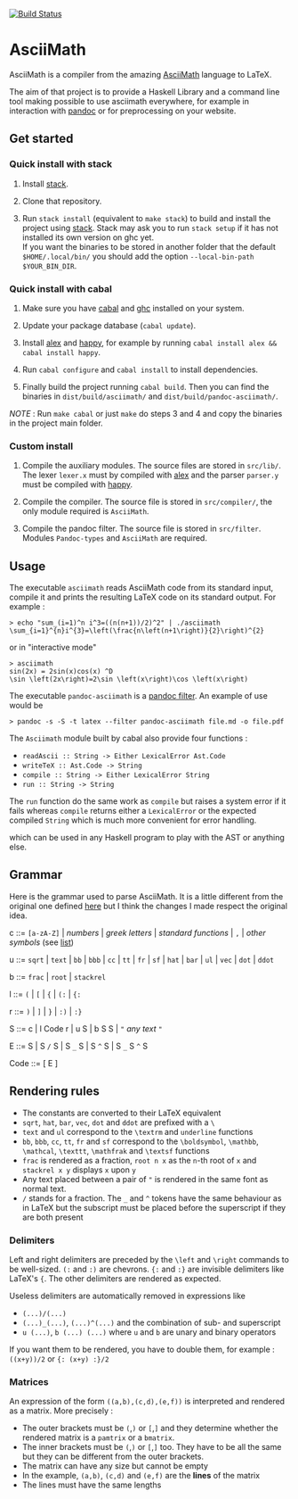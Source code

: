 [![Build Status](https://travis-ci.org/Kerl13/AsciiMath.svg?branch=master)](https://travis-ci.org/Kerl13/AsciiMath)

# AsciiMath

AsciiMath is a compiler from the amazing [AsciiMath](http://asciimath.org/)
language to LaTeX.

The aim of that project is to provide a Haskell Library and a command line tool
making possible to use asciimath everywhere, for example in interaction with
[pandoc](http://pandoc.org/) or for preprocessing on your website.

## Get started

### Quick install with stack

1. Install
   [stack](http://docs.haskellstack.org/en/stable/install_and_upgrade.html).

2. Clone that repository.

3. Run `stack install` (equivalent to `make stack`) to build and install the
   project using [stack](docs.haskellstack.org/). Stack may ask you to run
   `stack setup` if it has not installed its own version on ghc yet.  
   If you want the binaries to be stored in another folder that the default
   `$HOME/.local/bin/` you should add the option
   `--local-bin-path $YOUR_BIN_DIR`.

### Quick install with cabal

1. Make sure you have [cabal](https://www.haskell.org/cabal/) and
   [ghc](https://www.haskell.org/ghc/) installed on your system.

2. Update your package database (`cabal update`).

3. Install [alex](https://www.haskell.org/alex/) and
   [happy](https://www.haskell.org/happy/), for example by running 
   `cabal install alex && cabal install happy`.

4. Run `cabal configure` and `cabal install` to install dependencies.

5. Finally build the project running `cabal build`. Then you can find the
   binaries in `dist/build/asciimath/` and `dist/build/pandoc-asciimath/`.

_NOTE_ : Run `make cabal` or just `make` do steps 3 and 4 and copy the binaries
in the project main folder.

### Custom install 

1. Compile the auxiliary modules. The source files are stored in `src/lib/`.
   The lexer `lexer.x` must by compiled with
   [alex](https://www.haskell.org/alex/) and the parser `parser.y` must be
   compiled with [happy](https://www.haskell.org/happy/).

2. Compile the compiler. The source file is stored in `src/compiler/`, the only
   module required is `AsciiMath`.

3. Compile the pandoc filter. The source file is stored in `src/filter`.
   Modules `Pandoc-types` and `AsciiMath` are required.

## Usage

The executable `asciimath` reads AsciiMath code from its standard input, compile
it and prints the resulting LaTeX code on its standard output. For example :

    > echo "sum_(i=1)^n i^3=((n(n+1))/2)^2" | ./asciimath
    \sum_{i=1}^{n}i^{3}=\left(\frac{n\left(n+1\right)}{2}\right)^{2}

or in "interactive mode"

    > asciimath
    sin(2x) = 2sin(x)cos(x) ^D
    \sin \left(2x\right)=2\sin \left(x\right)\cos \left(x\right)

The executable `pandoc-asciimath` is a [pandoc
filter](http://pandoc.org/scripting.html). An example of use would be

    > pandoc -s -S -t latex --filter pandoc-asciimath file.md -o file.pdf

The `Asciimath` module built by cabal also provide four functions :
* `readAscii :: String -> Either LexicalError Ast.Code`
* `writeTeX :: Ast.Code -> String`
* `compile :: String -> Either LexicalError String`
* `run :: String -> String`

The `run` function do the same work as `compile` but raises a system error if it
fails whereas `compile` returns either a `LexicalError` or the expected compiled
`String` which is much more convenient for error handling. 

which can be used in any Haskell program to play with the AST or anything else.

## Grammar

Here is the grammar used to parse AsciiMath. It is a little different from the
original one defined [here](http://asciimath.org/#grammar) but I think the
changes I made respect the original idea.


c ::= `[a-zA-Z]` | _numbers_ | _greek letters_ | _standard functions_ | `,` |
_other symbols_ (see [list](http://asciimath.org/#syntax))

u ::= `sqrt` | `text` | `bb` | `bbb` | `cc` | `tt` | `fr` | `sf`
| `hat` | `bar` | `ul` | `vec` | `dot` | `ddot`

b ::= `frac` | `root` | `stackrel`

l ::= `(` | `[` | `{` | `(:` | `{:`

r ::= `)` | `]` | `}` | `:)` | `:}`

S ::= c | l Code r | u S | b S S | `"` _any text_ `"`

E ::= S | S `/` S | S `_` S | S `^` S | S `_` S `^` S

Code ::= [ E ]


## Rendering rules

* The constants are converted to their LaTeX equivalent
* `sqrt`, `hat`, `bar`, `vec`, `dot` and `ddot` are prefixed with a `\`
* `text` and `ul` correspond to the `\textrm` and `underline` functions
* `bb`, `bbb`, `cc`, `tt`, `fr` and `sf` correspond to the `\boldsymbol`,
  `\mathbb`, `\mathcal`, `\texttt`, `\mathfrak` and `\textsf` functions
* `frac` is rendered as a fraction, `root n x` as the `n`-th root of `x` and
  `stackrel x y` displays `x` upon `y`
* Any text placed between a pair of `"` is rendered in the same font as normal
  text.
* `/` stands for a fraction. The `_` and `^` tokens have the same behaviour as
  in LaTeX but the subscript must be placed before the superscript if they are
  both present

### Delimiters

Left and right delimiters are preceded by the `\left` and `\right` commands to
be well-sized. `(:` and `:)` are chevrons. `{:` and `:}` are invisible
delimiters like LaTeX's `{`. The other delimiters are rendered as expected.

Useless delimiters are automatically removed in expressions like
* `(...)/(...)`
* `(...)_(...)`, `(...)^(...)` and the combination of sub- and superscript
* `u (...)`, `b (...) (...)` where `u` and `b` are unary and binary operators

If you want them to be rendered, you have to double them, for example :
`((x+y))/2` or `{: (x+y) :}/2`

### Matrices

An expression of the form `((a,b),(c,d),(e,f))` is interpreted and rendered as a
matrix. More precisely :
* The outer brackets must be `(`,`)` or `[`,`]` and they determine whether the
  rendered matrix is a `pamtrix` or a `bmatrix`.
* The inner brackets must be `(`,`)` or `[`,`]` too. They have to be all the
  same but they can be different from the outer brackets.
* The matrix can have any size but cannot be empty
* In the example, `(a,b)`, `(c,d)` and `(e,f)` are the **lines** of the matrix
* The lines must have the same lengths


